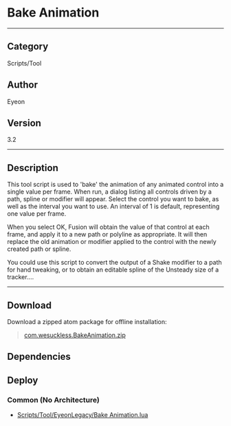 # Bake Animation
___

## Category
Scripts/Tool

## Author
Eyeon

## Version
3.2

___

## Description
<p>This tool script is used to 'bake' the animation of any animated control into a single value per frame. When run, a dialog listing all controls driven by a path, spline or modifier will appear. Select the control you want to bake, as well as the interval you want to use. An interval of 1 is default, representing one value per frame.</p>

<p>When you select OK, Fusion will obtain the value of that control at each frame, and apply it to a new path or polyline as appropriate. It will then replace the old animation or modifier applied to the control with the newly created path or spline.</p>

<p>You could use this script to convert the output of a Shake modifier to a path for hand tweaking, or to obtain an editable spline of the Unsteady size of a tracker....</p>

___

## Download

Download a zipped atom package for offline installation:
> [com.wesuckless.BakeAnimation.zip](https://gitlab.com/WeSuckLess/Reactor/-/archive/master/Reactor-master.zip?path=Atoms/com.wesuckless.BakeAnimation)  

## Dependencies

## Deploy

### Common (No Architecture)

<ul>
<li><a href="https://gitlab.com/WeSuckLess/Reactor/-/blob/master/Atoms/com.wesuckless.BakeAnimation/Scripts/Tool/EyeonLegacy/Bake Animation.lua?ref_type=heads">Scripts/Tool/EyeonLegacy/Bake Animation.lua</a></li>
</ul>
